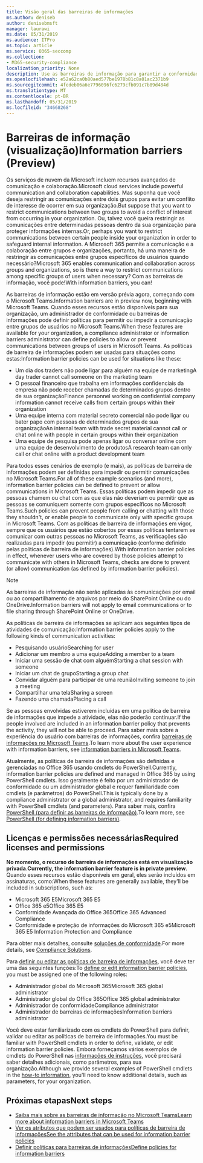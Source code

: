 ```yaml
---
title: Visão geral das barreiras de informações
ms.author: deniseb
author: denisebmsft
manager: laurawi
ms.date: 05/31/2019
ms.audience: ITPro
ms.topic: article
ms.service: O365-seccomp
ms.collection:
- M365-security-compliance
localization_priority: None
description: Use as barreiras de informação para garantir a conformidade de comunicação usando o Microsoft Teams em sua organização.
ms.openlocfilehash: e52a62ca0b80aed577be1978b81c8a01ac2371b9
ms.sourcegitcommit: 4fedeb06a6e7796096fc6279cfb091c7b89d484d
ms.translationtype: MT
ms.contentlocale: pt-BR
ms.lasthandoff: 05/31/2019
ms.locfileid: "34668268"
---
```

# <a name="information-barriers-preview"></a><span data-ttu-id="b4da7-103">Barreiras de informação (visualização)</span><span class="sxs-lookup"><span data-stu-id="b4da7-103">Information barriers (Preview)</span></span>

<span data-ttu-id="b4da7-104">Os serviços de nuvem da Microsoft incluem recursos avançados de comunicação e colaboração.</span><span class="sxs-lookup"><span data-stu-id="b4da7-104">Microsoft cloud services include powerful communication and collaboration capabilities.</span></span> <span data-ttu-id="b4da7-105">Mas suponha que você deseja restringir as comunicações entre dois grupos para evitar um conflito de interesse de ocorrer em sua organização.</span><span class="sxs-lookup"><span data-stu-id="b4da7-105">But suppose that you want to restrict communications between two groups to avoid a conflict of interest from occurring in your organization.</span></span> <span data-ttu-id="b4da7-106">Ou, talvez você queira restringir as comunicações entre determinadas pessoas dentro da sua organização para proteger informações internas.</span><span class="sxs-lookup"><span data-stu-id="b4da7-106">Or, perhaps you want to restrict communications between certain people inside your organization in order to safeguard internal information.</span></span> <span data-ttu-id="b4da7-107">A Microsoft 365 permite a comunicação e a colaboração entre grupos e organizações, portanto, há uma maneira de restringir as comunicações entre grupos específicos de usuários quando necessário?</span><span class="sxs-lookup"><span data-stu-id="b4da7-107">Microsoft 365 enables communication and collaboration across groups and organizations, so is there a way to restrict communications among specific groups of users when necessary?</span></span> <span data-ttu-id="b4da7-108">Com as barreiras de informação, você pode!</span><span class="sxs-lookup"><span data-stu-id="b4da7-108">With information barriers, you can!</span></span> 

<span data-ttu-id="b4da7-109">As barreiras de informação estão em versão prévia agora, começando com o Microsoft Teams.</span><span class="sxs-lookup"><span data-stu-id="b4da7-109">Information barriers are in preview now, beginning with Microsoft Teams.</span></span> <span data-ttu-id="b4da7-110">Quando esses recursos estão disponíveis para sua organização, um administrador de conformidade ou barreiras de informações pode definir políticas para permitir ou impedir a comunicação entre grupos de usuários no Microsoft Teams.</span><span class="sxs-lookup"><span data-stu-id="b4da7-110">When these features are available for your organization, a compliance administrator or information barriers administrator can define policies to allow or prevent communications between groups of users in Microsoft Teams.</span></span> <span data-ttu-id="b4da7-111">As políticas de barreira de informações podem ser usadas para situações como estas:</span><span class="sxs-lookup"><span data-stu-id="b4da7-111">Information barrier policies can be used for situations like these:</span></span>

- <span data-ttu-id="b4da7-112">Um dia dos traders não pode ligar para alguém na equipe de marketing</span><span class="sxs-lookup"><span data-stu-id="b4da7-112">A day trader cannot call someone on the marketing team</span></span>
- <span data-ttu-id="b4da7-113">O pessoal financeiro que trabalha em informações confidenciais da empresa não pode receber chamadas de determinados grupos dentro de sua organização</span><span class="sxs-lookup"><span data-stu-id="b4da7-113">Finance personnel working on confidential company information cannot receive calls from certain groups within their organization</span></span>
- <span data-ttu-id="b4da7-114">Uma equipe interna com material secreto comercial não pode ligar ou bater papo com pessoas de determinados grupos de sua organização</span><span class="sxs-lookup"><span data-stu-id="b4da7-114">An internal team with trade secret material cannot call or chat online with people in certain groups within their organization</span></span>
- <span data-ttu-id="b4da7-115">Uma equipe de pesquisa pode apenas ligar ou conversar online com uma equipe de desenvolvimento de produtos</span><span class="sxs-lookup"><span data-stu-id="b4da7-115">A research team can only call or chat online with a product development team</span></span>

<span data-ttu-id="b4da7-116">Para todos esses cenários de exemplo (e mais), as políticas de barreira de informações podem ser definidas para impedir ou permitir comunicações no Microsoft Teams.</span><span class="sxs-lookup"><span data-stu-id="b4da7-116">For all of these example scenarios (and more), information barrier policies can be defined to prevent or allow communications in Microsoft Teams.</span></span> <span data-ttu-id="b4da7-117">Essas políticas podem impedir que as pessoas chamem ou chat com as que elas não deveriam ou permitir que as pessoas se comuniquem somente com grupos específicos no Microsoft Teams.</span><span class="sxs-lookup"><span data-stu-id="b4da7-117">Such policies can prevent people from calling or chatting with those they shouldn't, or enable people to communicate only with specific groups in Microsoft Teams.</span></span> <span data-ttu-id="b4da7-118">Com as políticas de barreira de informações em vigor, sempre que os usuários que estão cobertos por essas políticas tentarem se comunicar com outras pessoas no Microsoft Teams, as verificações são realizadas para impedir (ou permitir) a comunicação (conforme definido pelas políticas de barreira de informações).</span><span class="sxs-lookup"><span data-stu-id="b4da7-118">With information barrier policies in effect, whenever users who are covered by those policies attempt to communicate with others in Microsoft Teams, checks are done to prevent (or allow) communication (as defined by information barrier policies).</span></span> 

> [!NOTE]
> <span data-ttu-id="b4da7-119">As barreiras de informação não serão aplicadas às comunicações por email ou ao compartilhamento de arquivos por meio do SharePoint Online ou do OneDrive.</span><span class="sxs-lookup"><span data-stu-id="b4da7-119">Information barriers will not apply to email communications or to file sharing through SharePoint Online or OneDrive.</span></span>

<span data-ttu-id="b4da7-120">As políticas de barreira de informações se aplicam aos seguintes tipos de atividades de comunicação:</span><span class="sxs-lookup"><span data-stu-id="b4da7-120">Information barrier policies apply to the following kinds of communication activities:</span></span>

- <span data-ttu-id="b4da7-121">Pesquisando usuário</span><span class="sxs-lookup"><span data-stu-id="b4da7-121">Searching for user</span></span>
- <span data-ttu-id="b4da7-122">Adicionar um membro a uma equipe</span><span class="sxs-lookup"><span data-stu-id="b4da7-122">Adding a member to a team</span></span>
- <span data-ttu-id="b4da7-123">Iniciar uma sessão de chat com alguém</span><span class="sxs-lookup"><span data-stu-id="b4da7-123">Starting a chat session with someone</span></span>
- <span data-ttu-id="b4da7-124">Iniciar um chat de grupo</span><span class="sxs-lookup"><span data-stu-id="b4da7-124">Starting a group chat</span></span> 
- <span data-ttu-id="b4da7-125">Convidar alguém para participar de uma reunião</span><span class="sxs-lookup"><span data-stu-id="b4da7-125">Inviting someone to join a meeting</span></span>
- <span data-ttu-id="b4da7-126">Compartilhar uma tela</span><span class="sxs-lookup"><span data-stu-id="b4da7-126">Sharing a screen</span></span> 
- <span data-ttu-id="b4da7-127">Fazendo uma chamada</span><span class="sxs-lookup"><span data-stu-id="b4da7-127">Placing a call</span></span>

<span data-ttu-id="b4da7-128">Se as pessoas envolvidas estiverem incluídas em uma política de barreira de informações que impede a atividade, elas não poderão continuar.</span><span class="sxs-lookup"><span data-stu-id="b4da7-128">If the people involved are included in an information barrier policy that prevents the activity, they will not be able to proceed.</span></span> <span data-ttu-id="b4da7-129">Para saber mais sobre a experiência do usuário com barreiras de informações, confira [barreiras de informações no Microsoft Teams](https://docs.microsoft.com/MicrosoftTeams/information-barriers-in-teams).</span><span class="sxs-lookup"><span data-stu-id="b4da7-129">To learn more about the user experience with information barriers, see [information barriers in Microsoft Teams](https://docs.microsoft.com/MicrosoftTeams/information-barriers-in-teams).</span></span>

<span data-ttu-id="b4da7-130">Atualmente, as políticas de barreira de informações são definidas e gerenciadas no Office 365 usando cmdlets do PowerShell.</span><span class="sxs-lookup"><span data-stu-id="b4da7-130">Currently, information barrier policies are defined and managed in Office 365 by using PowerShell cmdlets.</span></span> <span data-ttu-id="b4da7-131">Isso geralmente é feito por um administrador de conformidade ou um administrador global e requer familiaridade com cmdlets (e parâmetros) do PowerShell.</span><span class="sxs-lookup"><span data-stu-id="b4da7-131">This is typically done by a compliance administrator or a global administrator, and requires familiarity with PowerShell cmdlets (and parameters).</span></span> <span data-ttu-id="b4da7-132">Para saber mais, confira [PowerShell (para definir as barreiras de informação)](information-barriers-policies.md#powershell).</span><span class="sxs-lookup"><span data-stu-id="b4da7-132">To learn more, see [PowerShell (for defining information barriers)](information-barriers-policies.md#powershell).</span></span>

## <a name="required-licenses-and-permissions"></a><span data-ttu-id="b4da7-133">Licenças e permissões necessárias</span><span class="sxs-lookup"><span data-stu-id="b4da7-133">Required licenses and permissions</span></span>

<span data-ttu-id="b4da7-134">**No momento, o recurso de barreira de informações está em visualização privada**.</span><span class="sxs-lookup"><span data-stu-id="b4da7-134">**Currently, the information barrier feature is in private preview**.</span></span> <span data-ttu-id="b4da7-135">Quando esses recursos estão disponíveis em geral, eles serão incluídos em assinaturas, como:</span><span class="sxs-lookup"><span data-stu-id="b4da7-135">When these features are generally available, they'll be included in subscriptions, such as:</span></span>

- <span data-ttu-id="b4da7-136">Microsoft 365 E5</span><span class="sxs-lookup"><span data-stu-id="b4da7-136">Microsoft 365 E5</span></span>
- <span data-ttu-id="b4da7-137">Office 365 e5</span><span class="sxs-lookup"><span data-stu-id="b4da7-137">Office 365 E5</span></span>
- <span data-ttu-id="b4da7-138">Conformidade Avançada do Office 365</span><span class="sxs-lookup"><span data-stu-id="b4da7-138">Office 365 Advanced Compliance</span></span>
- <span data-ttu-id="b4da7-139">Conformidade e proteção de informações do Microsoft 365 e5</span><span class="sxs-lookup"><span data-stu-id="b4da7-139">Microsoft 365 E5 Information Protection and Compliance</span></span>

<span data-ttu-id="b4da7-140">Para obter mais detalhes, consulte [soluções de conformidade](https://products.office.com/business/security-and-compliance/compliance-solutions).</span><span class="sxs-lookup"><span data-stu-id="b4da7-140">For more details, see [Compliance Solutions](https://products.office.com/business/security-and-compliance/compliance-solutions).</span></span>

<span data-ttu-id="b4da7-141">Para [definir ou editar as políticas de barreira de informações](information-barriers-policies.md), você deve ter uma das seguintes funções:</span><span class="sxs-lookup"><span data-stu-id="b4da7-141">To [define or edit information barrier policies](information-barriers-policies.md), you must be assigned one of the following roles:</span></span>

- <span data-ttu-id="b4da7-142">Administrador global do Microsoft 365</span><span class="sxs-lookup"><span data-stu-id="b4da7-142">Microsoft 365 global administrator</span></span>
- <span data-ttu-id="b4da7-143">Administrador global do Office 365</span><span class="sxs-lookup"><span data-stu-id="b4da7-143">Office 365 global administrator</span></span>
- <span data-ttu-id="b4da7-144">Administrador de conformidade</span><span class="sxs-lookup"><span data-stu-id="b4da7-144">Compliance administrator</span></span>
- <span data-ttu-id="b4da7-145">Administrador de barreiras de informações</span><span class="sxs-lookup"><span data-stu-id="b4da7-145">Information barriers administrator</span></span>

<span data-ttu-id="b4da7-146">Você deve estar familiarizado com os cmdlets do PowerShell para definir, validar ou editar as políticas de barreira de informações.</span><span class="sxs-lookup"><span data-stu-id="b4da7-146">You must be familiar with PowerShell cmdlets in order to define, validate, or edit information barrier policies.</span></span> <span data-ttu-id="b4da7-147">Embora forneçamos vários exemplos de cmdlets do PowerShell nas [informações de instruções](information-barriers-policies.md), você precisará saber detalhes adicionais, como parâmetros, para sua organização.</span><span class="sxs-lookup"><span data-stu-id="b4da7-147">Although we provide several examples of PowerShell cmdlets in the [how-to information](information-barriers-policies.md), you'll need to know additional details, such as parameters, for your organization.</span></span>

## <a name="next-steps"></a><span data-ttu-id="b4da7-148">Próximas etapas</span><span class="sxs-lookup"><span data-stu-id="b4da7-148">Next steps</span></span>

- [<span data-ttu-id="b4da7-149">Saiba mais sobre as barreiras de informação no Microsoft Teams</span><span class="sxs-lookup"><span data-stu-id="b4da7-149">Learn more about information barriers in Microsoft Teams</span></span>](https://docs.microsoft.com/MicrosoftTeams/information-barriers-in-teams)
- [<span data-ttu-id="b4da7-150">Ver os atributos que podem ser usados para políticas de barreira de informações</span><span class="sxs-lookup"><span data-stu-id="b4da7-150">See the attributes that can be used for information barrier policies</span></span>](information-barriers-attributes.md)
- [<span data-ttu-id="b4da7-151">Definir políticas para barreiras de informações</span><span class="sxs-lookup"><span data-stu-id="b4da7-151">Define policies for information barriers</span></span>](information-barriers-policies.md) 

